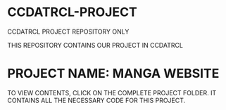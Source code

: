 # CCDATRCL-PROJECT
CCDATRCL PROJECT REPOSITORY ONLY

THIS REPOSITORY CONTAINS OUR PROJECT IN CCDATRCL

# PROJECT NAME: MANGA WEBSITE

TO VIEW CONTENTS, CLICK ON THE COMPLETE PROJECT FOLDER. IT CONTAINS ALL THE NECESSARY CODE FOR THIS PROJECT.

